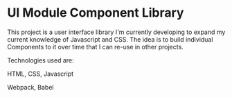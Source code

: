 
# UI Module Component Library

This project is a user interface library I'm currently developing to expand my current knowledge of Javascript and CSS. The idea is to build individual Components to it over time that I can re-use in other projects. 

Technologies used are:

HTML, CSS, Javascript

Webpack,
Babel

